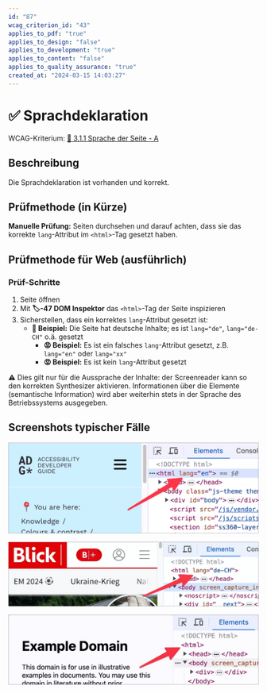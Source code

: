```yaml
---
id: "87"
wcag_criterion_id: "43"
applies_to_pdf: "true"
applies_to_design: "false"
applies_to_development: "true"
applies_to_content: "false"
applies_to_quality_assurance: "true"
created_at: "2024-03-15 14:03:27"
---
```


# ✅ Sprachdeklaration

WCAG-Kriterium: [📜 3.1.1 Sprache der Seite - A](..)

## Beschreibung

Die Sprachdeklaration ist vorhanden und korrekt.

## Prüfmethode (in Kürze)

**Manuelle Prüfung:** Seiten durchsehen und darauf achten, dass sie das korrekte `lang`-Attribut im `<html>`-Tag gesetzt haben.

## Prüfmethode für Web (ausführlich)

### Prüf-Schritte

1. Seite öffnen
1. Mit **🏷️-47 DOM Inspektor** das `<html>`-Tag der Seite inspizieren
1. Sicherstellen, dass ein korrektes `lang`-Attribut gesetzt ist:
    - **🙂 Beispiel:** Die Seite hat deutsche Inhalte; es ist `lang="de"`, `lang="de-CH"` o.ä. gesetzt
        - **😡 Beispiel:** Es ist ein falsches `lang`-Attribut gesetzt, z.B. `lang="en"` oder `lang="xx"`
        - **😡 Beispiel:** Es ist kein `lang`-Attribut gesetzt

⚠️ Dies gilt nur für die Aussprache der Inhalte: der Screenreader kann so den korrekten Synthesizer aktivieren. Informationen über die Elemente (semantische Information) wird aber weiterhin stets in der Sprache des Betriebssystems ausgegeben.

## Screenshots typischer Fälle

![Englische Sprachdeklaration beim ADG](images/englische-sprachdeklaration-beim-adg.png)

![CH-Deutsch beim Blick](images/ch-deutsch-beim-blick.png)

![Fehlende Sprachdeklaration](images/fehlende-sprachdeklaration.png)